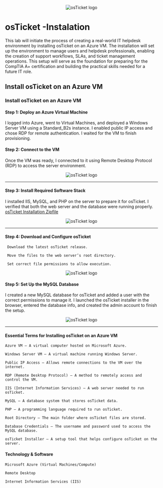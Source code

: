 <p align="center">
<img src="https://i.imgur.com/9dYCotk.png" alt="osTicket logo"/>
</p>

<h1>osTicket -Instalation</h1>
This lab will initiate the process of creating a real-world IT helpdesk environment by installing osTicket on an Azure VM. The installation will set up the environment to manage users and helpdesk professionals, enabling the creation of support workflows, SLAs, and ticket management operations. This setup will serve as the foundation for preparing for the CompTIA A+ certification and building the practical skills needed for a future IT role.<br />


<h2>Install osTicket on an Azure VM</h2>

### Install osTicket on an Azure VM

####  Step 1: Deploy an Azure Virtual Machine
 I logged into Azure, went to Virtual Machines, and deployed a Windows Server VM using a Standard_B2s instance. I enabled public IP access and chose RDP for remote authentication. I waited for the VM to finish provisioning.

#### Step 2: Connect to the VM
Once the VM was ready, I connected to it using Remote Desktop Protocol (RDP) to access the server environment.

<p align="center">
<img src="https://i.imgur.com/sPQWrFD.png" alt="osTicket logo"/>
</p>

***

#### Step 3: Install Required Software Stack
I installed IIS, MySQL, and PHP on the server to prepare it for osTicket. I verified that both the web server and the database were running properly.
[osTicket Installation Zipfile](https://drive.google.com/uc?export=download&id=1b3RBkXTLNGXbibeMuAynkfzdBC1NnqaD)

<p align="center">
<img src="https://i.imgur.com/P6KaEcz.png" alt="osTicket logo"/>
</p>

***

#### Step 4: Download and Configure osTicket
     Download the latest osTicket release.

     Move the files to the web server’s root directory.

     Set correct file permissions to allow execution.

<p align="center">
<img src="https://i.imgur.com/mMY8PWg.png" alt="osTicket logo"/>
</p>

#### Step 5: Set Up the MySQL Database
I created a new MySQL database for osTicket and added a user with the correct permissions to manage it.
I launched the osTicket installer in the browser, entered the database info, and created the admin account to finish the setup.

<p align="center">
<img src="https://i.imgur.com/cSQfPCU.png" alt="osTicket logo"/>
</p>

***

#### Essential Terms for Installing osTicket on an Azure VM
    Azure VM – A virtual computer hosted on Microsoft Azure.

    Windows Server VM – A virtual machine running Windows Server.

    Public IP Access – Allows remote connections to the VM over the internet.

    RDP (Remote Desktop Protocol) – A method to remotely access and control the VM.

    IIS (Internet Information Services) – A web server needed to run osTicket.

    MySQL – A database system that stores osTicket data.

    PHP – A programming language required to run osTicket.

    Root Directory – The main folder where osTicket files are stored.

    Database Credentials – The username and password used to access the MySQL database.

    osTicket Installer – A setup tool that helps configure osTicket on the server.

#### Technology & Software

    Microsoft Azure (Virtual Machines/Compute)
  
    Remote Desktop
  
    Internet Information Services (IIS)
